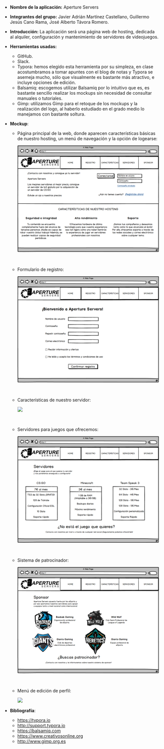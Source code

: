 

- **Nombre de la aplicación:** Aperture Servers

- **Integrantes del grupo:** Javier Adrián Martínez Castellano, Guillermo Jesús Cano Rama, José Alberto Távora Romero.

- **Introducción:** La aplicación será una página web de hosting, dedicada al alquiler, configuración y mantenimiento de servidores de videojuegos.

- **Herramientas usadas:** 

  - GitHub.
  - Slack.
  - Typora: hemos elegido esta herramienta por su simpleza, en clase acostumbramos a tomar apuntes con el blog de notas y Typora se asemeja mucho, sólo que visualmente es bastante más atractivo, e incluye opciones de edición.
  - Balsamiq: escogemos utilizar Balsamiq por lo intuitivo que es, es bastante sencillo realizar los mockups sin necesidad de consultar manuales o tutoriales.
  - Gimp: utilizamos Gimp para el retoque de los mockups y la realización del logo, al haberlo estudiado en el grado medio lo manejamos con bastante soltura.

- **Mockup**: 

  - Página principal de la web, donde aparecen características básicas de nuestro hosting, un menú de navegación y la opción de logearse:

    ![](imagenes/Home.png)

  ​

  - Formulario de registro:

    ![](imagenes/Registro.png)

  ​

  - Características de nuestro servidor:

    ![](imagenes/Características.png)

    ​

  - Servidores para juegos que ofrecemos:

    ![](imagenes/Servidores.png)

    ​

  - Sistema de patrocinador:

    ![](imagenes/Sponsor.png)

    ​

  - Menú de edición de perfil:

    ![](imagenes/Edición_de_perfil.png)

- **Bibliografía**:

  - https://typora.io
  - http://support.typora.io
  - https://balsamiq.com
  - https://www.creativosonline.org
  - http://www.gimp.org.es

